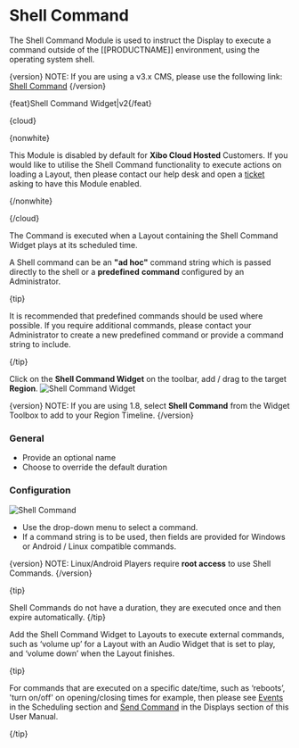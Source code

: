# Shell Command

The Shell Command Module is used to instruct the Display to execute a command outside of the [[PRODUCTNAME]] environment, using the operating system shell.  

{version}
NOTE:  If you are using a v3.x CMS, please use the following link: [Shell Command](media_module_shellcommand.html)
{/version}

{feat}Shell Command Widget|v2{/feat}

{cloud}

{nonwhite}

This Module is disabled by default for **Xibo Cloud Hosted** Customers. If you would like to utilise the Shell Command functionality to execute actions on loading a Layout, then please contact our help desk and open a [ticket](https://xibo.org.uk/help#commercial) asking to have this Module enabled.

{/nonwhite}

{/cloud}

The Command is executed when a Layout containing the Shell Command Widget plays at its scheduled time.

A Shell command can be an **"ad hoc"** command string which is passed directly to the shell or a **predefined** **command** configured by an Administrator.

{tip}

It is recommended that predefined commands should be used where possible. If you require additional commands, please contact your Administrator to create a new predefined command or provide a command string to include.

{/tip}

Click on the **Shell Command Widget** on the  toolbar, add / drag to the target **Region**. ![Shell Command Widget](img/v2_media_shellcommand_widget.png)

{version}
NOTE: If you are using 1.8, select **Shell Command** from the Widget Toolbox to add to your Region Timeline.
{/version}

### General

- Provide an optional name
- Choose to override the default duration

### Configuration

![Shell Command](img/v2_media_shellcommand.png)

- Use the drop-down menu to select a command.
- If a command string is to be used, then fields are provided for Windows or Android / Linux compatible commands.

{version}
NOTE: Linux/Android Players require **root access** to use Shell Commands.
{/version}

{tip}

Shell Commands do not have a duration, they are executed once and then expire automatically.
{/tip}

Add the Shell Command Widget to Layouts to execute external commands, such as ‘volume up’ for a Layout with an Audio Widget that is set to play, and ‘volume down’ when the Layout finishes.

{tip}

For commands that are executed on a specific date/time, such as  ‘reboots’, 'turn on/off' on opening/closing times for example, then please see [Events](scheduling_events.html) in the Scheduling section and [Send Command](displays.html) in the Displays section of this User Manual.

{/tip}